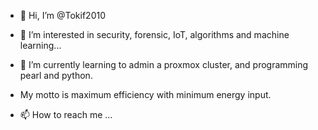 - 👋 Hi, I’m @Tokif2010


- 👀 I’m interested in security, forensic, IoT, algorithms and machine learning...


- 🌱 I’m currently learning to admin a proxmox cluster, and programming pearl and python.


- My motto is maximum efficiency with minimum energy input.


- 📫 How to reach me ... 

<!---
Tokif2010/Tokif2010 is a ✨ special ✨ repository because its `README.md` (this file) appears on your GitHub profile.
You can click the Preview link to take a look at your changes.
--->
